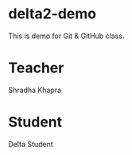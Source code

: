 # delta2-demo
This is demo for Git &amp; GitHub class.


# Teacher
Shradha Khapra 
# Student
Delta Student
